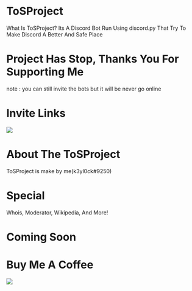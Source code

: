# ToSProject
What Is ToSProject? Its A Discord Bot Run Using discord.py That Try To Make Discord A Better And Safe Place
# Project Has Stop, Thanks You For Supporting Me
note : you can still invite the bots but it will be never go online

# Invite Links
<a href='https://discord.com/api/oauth2/authorize?client_id=939930914794905630&permissions=8&scope=bot'>
  <img src='https://cdn.discordapp.com/attachments/939940962967355406/939945820491513886/toslogo.png' />
</a>

# About The ToSProject
ToSProject is make by me(k3yl0ck#9250)
# Special
Whois,
Moderator,
Wikipedia,
And More!
# Coming Soon
# Buy Me A Coffee
<img src='https://media.discordapp.net/attachments/940489311642611752/940489359952584774/img.buymeacoffee.com.jpeg'>
